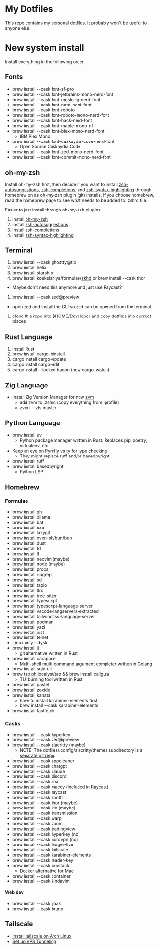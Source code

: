 # My Dotfiles

This repo contains my personal dotfiles. It probably won't be useful to anyone else.

# New system install

Install everything in the following order.

## Fonts

- brew install --cask font-sf-pro
- brew install --cask font-jetbrains-mono-nerd-font
- brew install --cask font-meslo-lg-nerd-font
- brew install --cask font-noto-nerd-font
- brew install --cask font-roboto
- brew install --cask font-roboto-mono-nerd-font
- brew install --cask font-hack-nerd-font
- brew install --cask font-maple-mono-nf
- brew install --cask font-blex-mono-nerd-font
  - IBM Plex Mono
- brew install --cask font-caskaydia-cove-nerd-font
  - Open Source Caskaydia Code
- brew install --cask font-zed-mono-nerd-font
- brew install --cask font-commit-mono-nerd-font


## oh-my-zsh

Install oh-my-zsh first, then decide if you want to install
[zsh-autosuggestions](https://github.com/zsh-users/zsh-autosuggestions/blob/master/INSTALL.md),
[zsh-completions](https://github.com/zsh-users/zsh-completions), and
[zsh-syntax-highlighting](https://github.com/zsh-users/zsh-syntax-highlighting)
through homebrew on as oh-my-zsh plugin (git) installs. If you choose homebrew, read
the homebrew page to see what needs to be added to .zshrc file.

Easier to just install through oh-my-zsh plugins.

1. install [oh-my-zsh](https://ohmyz.sh)
1. install [zsh-autosuggestions](https://github.com/zsh-users/zsh-autosuggestions/blob/master/INSTALL.md)
1. install [zsh-completions](https://github.com/zsh-users/zsh-completions)
1. install [zsh-syntax-highlighting](https://github.com/zsh-users/zsh-syntax-highlighting)


## Terminal

1. brew install --cask ghostty@tip
1. brew install helix
1. brew install starship
1. brew install koekeishiya/formulae/[skhd](https://github.com/koekeishiya/skhd) or brew install --cask thor
  - Maybe don't need this anymore and just use Raycast?
1. brew install --cask zed@preview
  - open zed and install the CLI so zed can be opened from the terminal.
1. clone this repo into $HOME/Developer and copy dotfiles into correct places


## Rust Language

1. install Rust
1. brew install cargo-binstall
1. cargo install cargo-update
1. cargo install cargo-edit
1. cargo install --locked bacon (new cargo-watch)


## Zig Language

- Install Zig Version Manager for now [zvm](https://www.zvm.app)
  - add zvm to .zshrc (copy everything from .profile)
  - zvm i --zls master
<!-- - brew install zig -->
<!-- - brew install zls -->


## Python Language

- brew install uv
  - Python package manager written in Rust. Replaces pip, poetry, virtualenv, etc.
- Keep an eye on Pyrefly vs ty for type checking
  - They might replace ruff and/or basedpyright
- brew install ruff
- brew install basedpyright
  - Python LSP



## Homebrew

### Formulae

- brew install gh
- brew install ollama
- brew install bat
- brew install eza
- brew install lazygit
- brew install oven-sh/bun/bun
- brew install dust
- brew install fd
- brew install lf
- brew install neovim (maybe)
- brew install node (maybe)
- brew install procs
- brew install ripgrep
- brew install sd
- brew install taplo
- brew install tlrc
- brew install tree-sitter
- brew install typescript
- brew install typescript-language-server
- brew install vscode-langservers-extracted
- brew install tailwindcss-language-server
- brew install podman
- brew install yazi
- brew install just
- brew install telnet
- Linux only - dysk
- brew install jj
  - git alternative written in Rust
- brew install carapace
  - Multi-shell multi-command argument completer written in Golang
- brew install sqlx-cli
- brew tap philocalyst/tap && brew install caligula
  - TUI burning tool written in Rust
- brew install pastel
- brew install zoxide
- brew install kanata
  - have to install karabiner-elements first:
  - brew install --cask karabiner-elements
- brew install fastfetch

### Casks
- brew install --cask hyperkey
- brew install --cask zed@preview
- brew install --cask alacritty (maybe)
  - NOTE: The dotfiles/.config/alacritty/themes subdirectory is a [separate git repo](https://github.com/alacritty/alacritty-theme).
- brew install --cask appcleaner
- brew install --cask chatgpt
- brew install --cask claude
- brew install --cask discord
- brew install --cask iina
- brew install --cask maccy (included in Raycast)
- brew install --cask raycast
- brew install --cask shottr
- brew install --cask thor (maybe)
- brew install --cask vlc (maybe)
- brew install --cask transmission
- brew install --cask warp
- brew install --cask zoom
- brew install --cask tradingview
- brew install --cask hyperkey (no)
- brew install --cask nordvpn (no)
- brew install --cask ledger-live
- brew install --cask tailscale
- brew install --cask karabiner-elements
- brew install --cask leader-key
- brew install --cask orbstack
  - Docker alternative for Mac
- brew install --cask container
- brew install --cask kindavim

#### Web dev
- brew install --cask yaak
- brew install --cask bruno


## Tailscale
- [Install tailscale on Arch Linux](https://tailscale.com/kb/1036/install-arch)
- [Set up VPS Tunneling](https://mattstein.com/thoughts/vps-ssh-tailscale/)
